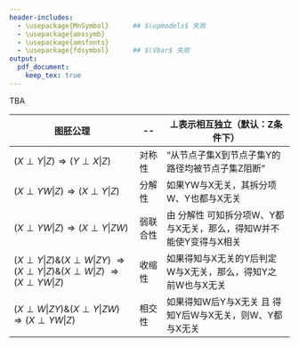 ```yaml
---
header-includes:
  - \usepackage{MnSymbol}      ## $\upmodels$ 失败
  - \usepackage{amssymb}
  - \usepackage{amsfonts}
  - \usepackage{fdsymbol}      ## $\Vbar$ 失败
output:
  pdf_document:
    keep_tex: true
---
```


<script>
MathJax = {
  tex: {
    inlineMath: [['$', '$'], ['\\(', '\\)']]
  },
  svg: {
    fontCache:   'global'   // 'local',or 'global' or 'none'
  }
};
</script>
<script type="text/javascript" id="MathJax-script" async
  src="https://cdn.jsdelivr.net/npm/mathjax@3/es5/tex-svg.js">
</script>


<style>
img{
    width: 60%;
}
table th:nth-of-type(5) {
    width: 20%;
}
</style>

<!-- https://bearnok.com/grva/en/knowledge/software/mathjax -->
<!-- https://tex.stackexchange.com/questions/562924/how-to-add-latex-packages-to-markdown -->



TBA



| 图胚公理 | -- | $\perp$表示相互独立（默认：Z条件下） |
| -- | -- | -- |
| $(X \perp Y \| Z) \Rightarrow (Y \perp X \| Z)$ | 对称性 | “从节点子集X到节点子集Y的路径均被节点子集Z阻断” |
| $(X \perp YW \| Z) \Rightarrow (X \perp Y \| Z)$ | 分解性 | 如果YW与X无关，其拆分项W、Y也都与X无关 |
| $(X \perp YW \| Z) \Rightarrow (X \perp Y \| ZW)$ | 弱联合性 | 由 分解性 可知拆分项W、Y都与X无关，那么，得知W并不能使Y变得与X相关 |
| $(X \perp Y \| Z) \& (X \perp W \| ZY)$ $\Rightarrow (X \perp Y \| Z) \& (X \perp W \| Z)$ $\Rightarrow (X \perp YW \| Z)$ | 收缩性 | 如果得知与X无关的Y后判定W与X无关，那么，得知Y之前W也与X无关 |
| $(X \perp W \| ZY) \& (X \perp Y \| ZW) \Rightarrow (X \perp YW \| Z)$ | 相交性 | 如果得知W后Y与X无关 且 得知Y后W与X无关，则W、Y都与X无关 |







